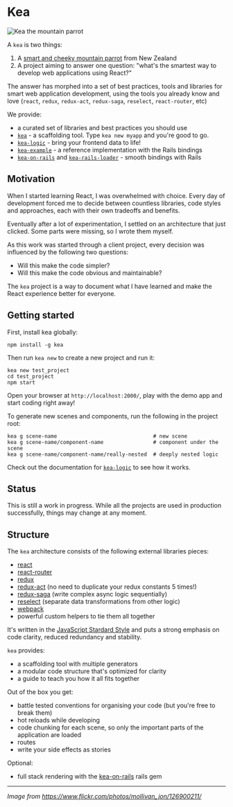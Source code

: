 # Kea

![Kea the mountain parrot](https://raw.githubusercontent.com/mariusandra/kea/master/kea-small.jpg)

A `kea` is two things:

1. A [smart and cheeky mountain parrot](https://www.youtube.com/watch?v=oAhzmULgoqI) from New Zealand
2. A project aiming to answer one question: "what's the smartest way to develop web applications using React?"

The answer has morphed into a set of best practices, tools and libraries for smart web application development, using the tools you already know and love (`react`, `redux`, `redux-act`, `redux-saga`, `reselect`, `react-router`, etc)

We provide:

* a curated set of libraries and best practices you should use
* [`kea`](https://github.com/mariusandra/kea) - a scaffolding tool. Type `kea new myapp` and you're good to go.
* [`kea-logic`](https://github.com/mariusandra/kea-logic) - bring your frontend data to life!
* [`kea-example`](https://github.com/mariusandra/kea-example) - a reference implementation with the Rails bindings
* [`kea-on-rails`](https://github.com/mariusandra/kea-on-rails) and [`kea-rails-loader`](https://github.com/mariusandra/kea-rails-loader) - smooth bindings with Rails

## Motivation

When I started learning React, I was overwhelmed with choice. Every day of development forced me to decide between countless libraries, code styles and approaches, each with their own tradeoffs and benefits.

Eventually after a lot of experimentation, I settled on an architecture that just clicked. Some parts were missing, so I wrote them myself.

As this work was started through a client project, every decision was influenced by the following two questions:

* Will this make the code simpler?
* Will this make the code obvious and maintainable?

The `kea` project is a way to document what I have learned and make the React experience better for everyone.

## Getting started

First, install kea globally:

```
npm install -g kea
```

Then run `kea new` to create a new project and run it:

```
kea new test_project
cd test_project
npm start
```

Open your browser at `http://localhost:2000/`, play with the demo app and start coding right away!

To generate new scenes and components, run the following in the project root:

```
kea g scene-name                               # new scene
kea g scene-name/component-name                # component under the scene
kea g scene-name/component-name/really-nested  # deeply nested logic
```

Check out the documentation for [`kea-logic`](https://github.com/mariusandra/kea-logic) to see how it works.

## Status

This is still a work in progress. While all the projects are used in production successfully, things may change at any moment.

## Structure

The `kea` architecture consists of the following external libraries pieces:

* [react](https://github.com/facebook/react)
* [react-router](https://github.com/reactjs/react-router)
* [redux](https://github.com/reactjs/redux)
* [redux-act](https://github.com/pauldijou/redux-act) (no need to duplicate your redux constants 5 times!)
* [redux-saga](https://github.com/yelouafi/redux-saga) (write complex async logic sequentially)
* [reselect](https://github.com/reactjs/reselect) (separate data transformations from other logic)
* [webpack](https://github.com/webpack/webpack)
* powerful custom helpers to tie them all together

It's written in the [JavaScript Stardard Style](https://github.com/feross/standard) and puts a strong emphasis on
code clarity, reduced redundancy and stability.

`kea` provides:
* a scaffolding tool with multiple generators
* a modular code structure that's optimized for clarity
* a guide to teach you how it all fits together

Out of the box you get:
* battle tested conventions for organising your code (but you're free to break them)
* hot reloads while developing
* code chunking for each scene, so only the important parts of the application are loaded
* routes
* write your side effects as stories

Optional:
* full stack rendering with the [kea-on-rails](https://github.com/mariusandra/kea-on-rails) rails gem

---
*Image from https://www.flickr.com/photos/mollivan_jon/126900211/*

